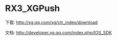 # RX3_XGPush
下载:
http://xg.qq.com/xg/ctr_index/download

文档:
http://developer.xg.qq.com/index.php/IOS_SDK
